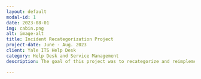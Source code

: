```yaml
---
layout: default
modal-id: 1
date: 2023-08-01
img: cabin.png
alt: image-alt
title: Incident Recategorization Project
project-date: June - Aug. 2023
client: Yale ITS Help Desk
category: Help Desk and Service Management
description: The goal of this project was to recategorize and reimplement features in the incident tickets on ServiceNow. <p>&nbsp;</p> <p> What Did I Do? </p> <ul> <li> Ticket from HD Category Training --> analyzed and helped run a meeting going over the data from 5 incident scenarios and the different ways the ticket was filled out </li>  <li> Test Scenarios --> wrote high level test cases for the implementation and new updates in the incident form and then helped run through them. </li> <li> Definitions --> defined and found different definitions for the fields in the incident form. </li> <ul>

---
```

